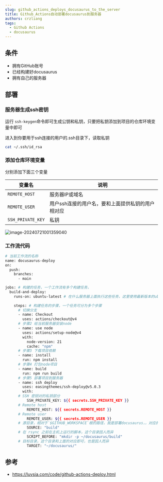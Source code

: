 ```yaml
---
slug: github_actions_deploys_docusaurus_to_the_server
title: Github_Actions自动部署docusaurus到服务器
authors: crzliang
tags: 
  - Github Actions
  - docusaurus
---
```

## 条件

- 拥有GitHub账号
- 已经构建好docusaurus
- 拥有自己的服务器

## 部署

### 服务器生成ssh密钥

运行 `ssh-keygen`命令即可生成公钥和私钥，只要把私钥添加到项目的仓库环境变量中即可

进入到你要用于ssh连接的用户的.ssh目录下，读取私钥

```bash
cat ~/.ssh/id_rsa
```

### 添加仓库环境变量

分别添加下面三个变量

| 变量名            | 说明                                              |
| ----------------- | ------------------------------------------------- |
| `REMOTE_HOST`     | 服务器IP或域名                                    |
| `REMOTE_USER`     | 用户ssh连接的用户名，要和上面提供私钥的用户相对应 |
| `SSH_PRIVATE_KEY` | 私钥                                              |

![image-20240721001359040](https://img.crzliang.cn/img/202407210018512.png)

### 工作流代码

```bash
# 当前工作流的名称
name: docusaurus-deploy
on:
  push:
    branches:
      - main

jobs: # 构建的任务，一个工作流有多个构建任务，
  build-and-deploy:
    runs-on: ubuntu-latest # 在什么服务器上面执行这些任务，这里使用最新版本的ubuntu
    
    steps: # 构建任务的步骤，一个任务可分为多个步骤
      # 切换分支
      - name: Checkout
        uses: actions/checkout@v4
      # 步骤2 给当前服务器安装node
      - name: use node
        uses: actions/setup-node@v4
        with:
          node-version: 21
          cache: "npm"
      # 步骤3 下载项目依赖    
      - name: install
        run: npm install
      # 步骤4 打包node项目
      - name: build
        run: npm run build
      # 步骤5 部署项目到服务器
      - name: ssh deploy
        uses: easingthemes/ssh-deploy@v5.0.3
        with:
      # SSH 密钥对的私钥部分
          SSH_PRIVATE_KEY: ${{ secrets.SSH_PRIVATE_KEY }}
      # Remote host
          REMOTE_HOST: ${{ secrets.REMOTE_HOST }}
      # Remote user
          REMOTE_USER: ${{ secrets.REMOTE_USER }}
      # 源目录，相对于`$GITHUB_WORKSPACE`根的路径，我是部署docusaurus，，对应的目录就是构建好代码的存放目录：build
          SOURCE: "build"
      # 在 rsync 之前在主机上运行的脚本，这个目录因人而异
          SCRIPT_BEFORE: "mkdir -p ~/docusaurus/build"
      # 目标目录，这个目录和上面的对应即可，也是因人而异
          TARGET: "~/docusaurus/"
```

## 参考

- https://luvsia.com/code/github-actions-deploy.html
